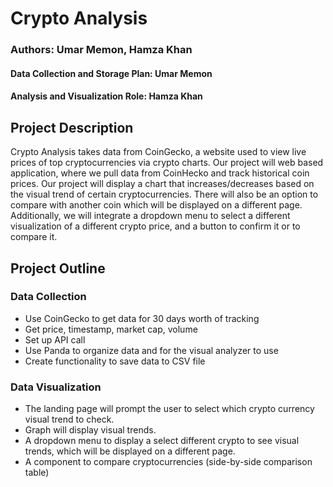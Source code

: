 # Crypto Analysis 
### Authors: Umar Memon, Hamza Khan
#### Data Collection and Storage Plan: Umar Memon
#### Analysis and Visualization Role: Hamza Khan
## Project Description 
Crypto Analysis takes data from CoinGecko, a website used to view live prices of top cryptocurrencies via crypto charts. Our project will web based application, where we pull data from CoinHecko and track historical coin prices. Our project will display a chart that increases/decreases based on the visual trend of certain cryptocurrencies. There will also be an option to compare with another coin which will be displayed on a different page. Additionally, we will integrate a dropdown menu to select a different visualization of a different crypto price, and a button to confirm it or to compare it.  

## Project Outline 
### Data Collection
- Use CoinGecko to get data for 30 days worth of tracking
- Get price, timestamp, market cap, volume
- Set up API call
- Use Panda to organize data and for the visual analyzer to use 
- Create functionality to save data to CSV file 
### Data Visualization 
- The landing page will prompt the user to select which crypto currency visual trend to check.
- Graph will display visual trends.
- A dropdown menu to display a select different crypto to see visual trends, which will be displayed on a different page.
- A component to compare cryptocurrencies (side-by-side comparison table)
